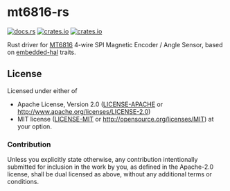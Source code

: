 # mt6816-rs
[![docs.rs](https://docs.rs/mt6816/badge.svg)](https://docs.rs/mt6816)
[![crates.io](https://img.shields.io/crates/d/mt6816.svg)](https://crates.io/crates/mt6816)
[![crates.io](https://img.shields.io/crates/v/mt6816.svg)](https://crates.io/crates/mt6816)

Rust driver for [MT6816](https://www.novosns.com/en/hall-angle-sensors-4016) 4-wire SPI Magnetic Encoder / Angle Sensor,
based on [embedded-hal](https://github.com/rust-embedded/embedded-hal) traits.

## License

Licensed under either of
- Apache License, Version 2.0 ([LICENSE-APACHE](LICENSE-APACHE) or
  <http://www.apache.org/licenses/LICENSE-2.0>)
- MIT license ([LICENSE-MIT](LICENSE-MIT) or <http://opensource.org/licenses/MIT>)
at your option.

### Contribution

Unless you explicitly state otherwise, any contribution intentionally submitted
for inclusion in the work by you, as defined in the Apache-2.0 license, shall be
dual licensed as above, without any additional terms or conditions.
